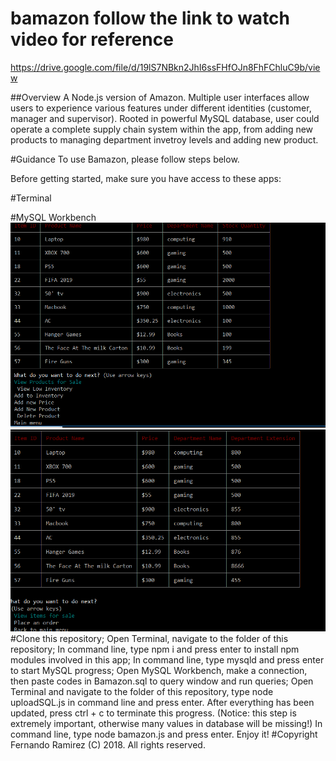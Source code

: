# bamazon follow the link to watch video for reference
https://drive.google.com/file/d/19lS7NBkn2JhI6ssFHfOJn8FhFChluC9b/view

##Overview
A Node.js version of Amazon. Multiple user interfaces allow users to experience various features under different identities (customer, manager and supervisor). Rooted in powerful MySQL database, user could operate a complete supply chain system within the app, from adding new products to managing department invetroy levels and adding new product.

#Guidance
To use Bamazon, please follow steps below.

Before getting started, make sure you have access to these apps:

#Terminal

#MySQL Workbench
![screenshot](public/bama2.PNG)
![screenshot](public/bamazon.PNG)
#Clone this repository;
Open Terminal, navigate to the folder of this repository;
In command line, type npm i and press enter to install npm modules involved in this app;
In command line, type mysqld and press enter to start MySQL progress;
Open MySQL Workbench, make a connection, then paste codes in Bamazon.sql to query window and run queries;
Open Terminal and navigate to the folder of this repository, type node uploadSQL.js in command line and press enter. After everything has been updated, press ctrl + c to terminate this progress. (Notice: this step is extremely important, otherwise many values in database will be missing!)
In command line, type node bamazon.js and press enter. Enjoy it!
#Copyright
Fernando Ramirez  (C) 2018. All rights reserved.